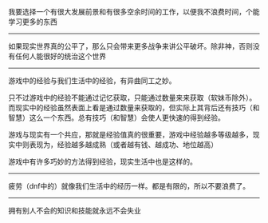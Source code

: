 我要选择一个有很大发展前景和有很多空余时间的工作，以便我不浪费时间，个能学习更多的东西
___
如果现实世界真的公平了，那么只会带来更多战争来讲公平破坏。除非神，否则没有任何人能很好的统治这个世界
___
游戏中的经验与我们生活中的经验，有异曲同工之妙。

只不过游戏中的经验不能通过记忆获取，只能通过数量来来获取（软妹币除外）。而现实中的经验虽然表面上看是通过数量来获取的，但实际上其背后还有技巧（和智慧）这么一个东西。总有技巧（和智慧）会使人更快速的得到经验。

游戏与现实有一个共应，那就是经验值真的很重要，游戏中经验越多等级越多，现实中则表现为，经验越多越成熟（或者越有钱、越成功、地位越高）

游戏中有许多巧妙的方法得到经验，现实生活中也是这样的。
___
疲劳（dnf中的）就像我们生活中的经历一样。都是有限的，所以不要浪费了。
___
拥有别人不会的知识和技能就永远不会失业
